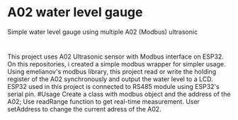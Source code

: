 # A02 water level gauge
Simple water level gauge using  multiple A02 (Modbus) ultrasonic
#
This project uses A02 Ultrasonic sensor with Modbus interface on ESP32. On this repositories, i created a simple modbus wrapper for simpler usage.
Using emelianov's modbus library, this project read or write the holding register of the A02 synchronously and output the water level to a LCD.
ESP32 used in this project is connected to RS485 module using ESP32's serial pin.
#Usage
Create a class with modbus object and the address of the A02;
Use readRange function to get real-time measurement.
User setAddress to change the current adress of the A02.
